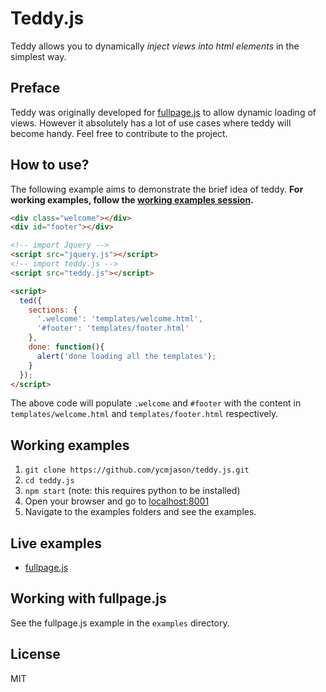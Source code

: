 # Teddy.js
Teddy allows you to dynamically *inject views into html elements* in the simplest way.

## Preface
Teddy was originally developed for [fullpage.js](https://github.com/alvarotrigo/fullPage.js) to allow dynamic loading of views. However it absolutely has a lot of use cases where teddy will become handy. Feel free to contribute to the project.

## How to use?
The following example aims to demonstrate the brief idea of teddy. **For working examples, follow the [working examples session](#working-examples).**
```html
<div class="welcome"></div>
<div id="footer"></div>

<!-- import Jquery -->
<script src="jquery.js"></script>
<!-- import teddy.js -->
<script src="teddy.js"></script>

<script>
  ted({
    sections: {
      '.welcome': 'templates/welcome.html',
      '#footer': 'templates/footer.html'
    },
    done: function(){
      alert('done loading all the templates');
    }
  });
</script>
```
The above code will populate `.welcome` and `#footer` with the content in `templates/welcome.html` and `templates/footer.html` respectively.

## Working examples
1. `git clone https://github.com/ycmjason/teddy.js.git`
2. `cd teddy.js`
3. `npm start` (note: this requires python to be installed)
4. Open your browser and go to [localhost:8001](localhost:8001)
5. Navigate to the examples folders and see the examples.

## Live examples
- [fullpage.js](https://plnkr.co/edit/1EVyMwYTE8sk8vayjk4G)

## Working with fullpage.js
See the fullpage.js example in the `examples` directory.

## License
MIT

